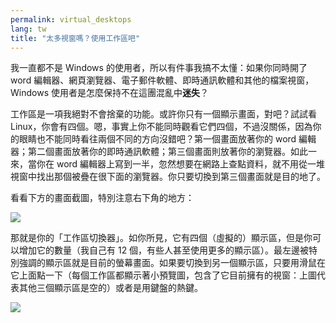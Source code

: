 ```yaml
---
permalink: virtual_desktops
lang: tw
title: "太多視窗嗎？使用工作區吧"
---
```


我一直都不是 Windows 的使用者，所以有件事我搞不太懂：如果你同時開了 word 編輯器、網頁瀏覽器、電子郵件軟體、即時通訊軟體和其他的檔案視窗，Windows 使用者是怎麼保持不在這團混亂中<b>迷失</b>？

工作區是一項我絕對不會捨棄的功能。或許你只有一個顯示畫面，對吧？試試看 Linux，你會有四個。嗯，事實上你不能同時觀看它們四個，不過沒關係，因為你的眼睛也不能同時看往兩個不同的方向沒錯吧？第一個畫面放著你的 word 編輯器；第二個畫面放著你的即時通訊軟體；第三個畫面則放著你的瀏覽器。如此一來，當你在 word 編輯器上寫到一半，忽然想要在網路上查點資料，就不用從一堆視窗中找出那個被疊在很下面的瀏覽器。你只要切換到第三個畫面就是目的地了。

看看下方的畫面截圖，特別注意右下角的地方：

<img src="Images/workspaces.png" border="0"/>

那就是你的「工作區切換器」。如你所見，它有四個（虛擬的）顯示區，但是你可以增加它的數量（我自己有 12 個，有些人甚至使用更多的顯示區）。最左邊被特別強調的顯示區就是目前的螢幕畫面。如果要切換到另一個顯示區，只要用滑鼠在它上面點一下（每個工作區都顯示著小預覽圖，包含了它目前擁有的視窗：上圖代表其他三個顯示區是空的）或者是用鍵盤的熱鍵。

<img src="Images/workspaces_full.png" border="0"/>




